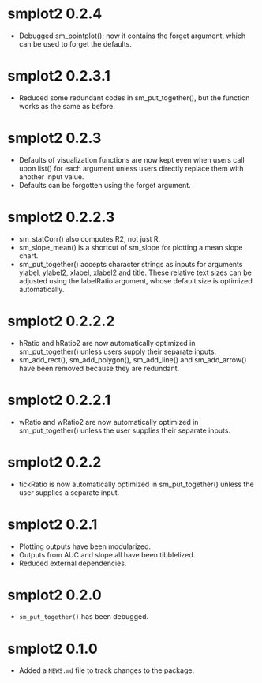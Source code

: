 # smplot2 0.2.4
* Debugged sm_pointplot(); now it contains the forget argument, which can be used to forget the defaults.

# smplot2 0.2.3.1
* Reduced some redundant codes in sm_put_together(), but the function works as the same as before.

# smplot2 0.2.3
* Defaults of visualization functions are now kept even when users call upon list() for each argument unless users directly replace them with another input value.
* Defaults can be forgotten using the forget argument.

# smplot2 0.2.2.3
* sm_statCorr() also computes R2, not just R.
* sm_slope_mean() is a shortcut of sm_slope for plotting a mean slope chart.
* sm_put_together() accepts character strings as inputs for arguments ylabel, ylabel2, xlabel, xlabel2 and title. These relative text sizes can be adjusted using the labelRatio argument, whose default size is optimized automatically.


# smplot2 0.2.2.2

* hRatio and hRatio2 are now automatically optimized in sm_put_together() unless users supply their separate inputs.
* sm_add_rect(), sm_add_polygon(), sm_add_line() and sm_add_arrow() have been removed because they are redundant.

# smplot2 0.2.2.1

* wRatio and wRatio2 are now automatically optimized in sm_put_together() unless the user supplies their separate inputs.

# smplot2 0.2.2

* tickRatio is now automatically optimized in sm_put_together() unless the user supplies a separate input.

# smplot2 0.2.1

* Plotting outputs have been modularized. 
* Outputs from AUC and slope all have been tibblelized.
* Reduced external dependencies.

# smplot2 0.2.0

* `sm_put_together()` has been debugged.

# smplot2 0.1.0

* Added a `NEWS.md` file to track changes to the package.
